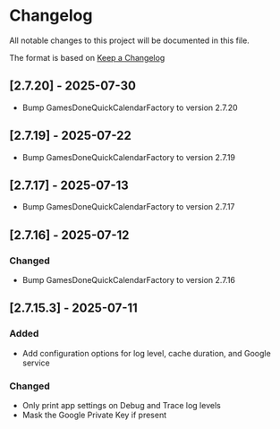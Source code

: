 # Changelog

All notable changes to this project will be documented in this file.

The format is based on [Keep a Changelog](https://keepachangelog.com/en/1.1.0/)

## [2.7.20] - 2025-07-30
- Bump GamesDoneQuickCalendarFactory to version 2.7.20

## [2.7.19] - 2025-07-22
- Bump GamesDoneQuickCalendarFactory to version 2.7.19

## [2.7.17] - 2025-07-13
- Bump GamesDoneQuickCalendarFactory to version 2.7.17

## [2.7.16] - 2025-07-12

### Changed
- Bump GamesDoneQuickCalendarFactory to version 2.7.16

## [2.7.15.3] - 2025-07-11

### Added
- Add configuration options for log level, cache duration, and Google service

### Changed
- Only print app settings on Debug and Trace log levels
- Mask the Google Private Key if present
